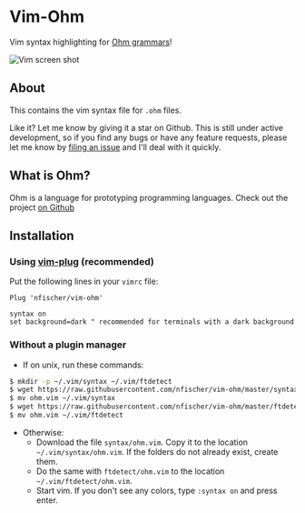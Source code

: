 # Vim-Ohm

Vim syntax highlighting for [Ohm grammars](https://github.com/cdglabs/ohm)!

![Vim screen shot](https://i.imgur.com/4622lKb.png "Ohm in technicolor!")

## About

This contains the vim syntax file for `.ohm` files.

Like it? Let me know by giving it a star on Github. This is still under active
development, so if you find any bugs or have any feature requests, please let me
know by [filing an issue](https://github.com/nfischer/vim-ohm/issues/new) and
I'll deal with it quickly.

## What is Ohm?

Ohm is a language for prototyping programming languages. Check out the project
[on Github](https://github.com/cdglabs/ohm)

## Installation

### Using [vim-plug](https://github.com/junegunn/vim-plug) (recommended)

Put the following lines in your `vimrc` file:

```Vim
Plug 'nfischer/vim-ohm'

syntax on
set background=dark " recommended for terminals with a dark background
```

### Without a plugin manager

 - If on unix, run these commands:

  ```Bash
  $ mkdir -p ~/.vim/syntax ~/.vim/ftdetect
  $ wget https://raw.githubusercontent.com/nfischer/vim-ohm/master/syntax/ohm.vim
  $ mv ohm.vim ~/.vim/syntax
  $ wget https://raw.githubusercontent.com/nfischer/vim-ohm/master/ftdetect/ohm.vim
  $ mv ohm.vim ~/.vim/ftdetect
  ```

 - Otherwise:
    - Download the file `syntax/ohm.vim`. Copy it to the location
      `~/.vim/syntax/ohm.vim`.  If the folders do not already exist, create
      them.
    - Do the same with `ftdetect/ohm.vim` to the location
      `~/.vim/ftdetect/ohm.vim`.
    - Start vim. If you don't see any colors, type `:syntax on` and press enter.
